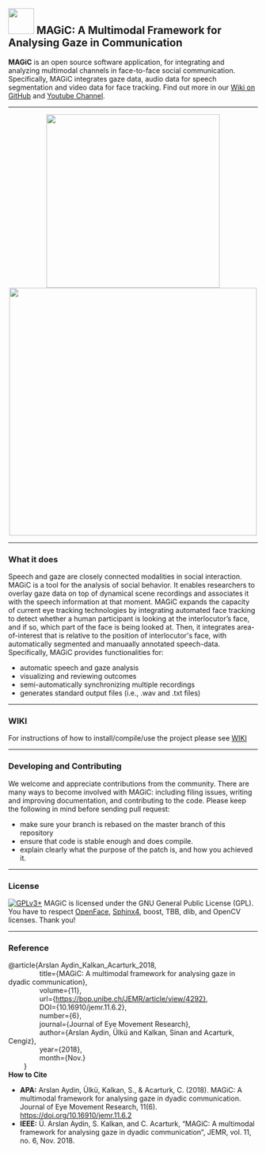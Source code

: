 
## <img src="https://raw.github.com/ulkursln/MAGiC/master/MAGiC/images/icon_shrinked.png" width="52" height="52"/> MAGiC: A Multimodal Framework for Analysing Gaze in Communication 

**MAGiC** is an open source software application, for integrating and analyzing multimodal channels in face-to-face social communication. Specifically, MAGiC integrates gaze data, audio data for speech segmentation and video data for face tracking. Find out more in our [Wiki on GitHub](https://github.com/ulkursln/MAGiC/wiki) and [Youtube Channel](https://www.youtube.com/channel/UC2gvq0OluwpdjVKGSGg-vaQ).

---
<p align="center">
<img src="https://raw.github.com/ulkursln/MAGiC/master/MAGiC/images/AOI.png" width="350"/> <img src="https://raw.github.com/ulkursln/MAGiC/master/MAGiC/images/speechAnnotation.png" width="500"/>
</p>

---

### What it does

Speech and gaze are closely connected modalities in social interaction. MAGiC is a tool for the analysis of social behavior. It enables researchers to overlay gaze data on top of dynamical scene recordings and associates it with the speech information at that moment. MAGiC expands the capacity of current eye tracking technologies by integrating automated face tracking to detect whether a human participant is looking at the interlocutor’s face, and if so, which part of the face is being looked at. Then, it integrates area-of-interest that is relative to the position of interlocutor's face,  with automatically segmented and manuaally annotated speech-data. Specifically, MAGiC provides functionalities for:

* automatic speech and gaze analysis
* visualizing and reviewing outcomes 
* semi-automatically synchronizing multiple recordings
* generates standard output files (i.e., .wav and .txt files) 

---

### WIKI

For instructions of how to install/compile/use the project please see [WIKI](https://github.com/ulkursln/MAGiC/wiki)

---

### Developing and Contributing

We welcome and appreciate contributions from the community. There are many ways to become involved with MAGiC: including filing issues, writing and improving documentation, and contributing to the code. Please keep the following in mind before sending pull request:

* make sure your branch is rebased on the master branch of this repository
* ensure that code is stable enough and does compile.
* explain clearly what the purpose of the patch is, and how you achieved it.

---

### License

[![GPLv3+](http://gplv3.fsf.org/gplv3-127x51.png)](https://github.com/ulkursln/MAGiC/blob/master/LICENSE)
MAGiC is licensed under the GNU General Public License (GPL).
You have to respect [OpenFace](https://github.com/TadasBaltrusaitis/OpenFace), [Sphinx4](https://github.com/cmusphinx/sphinx4), boost, TBB, dlib, and OpenCV licenses.
Thank you!

---

### Reference

@article{Arslan Aydin_Kalkan_Acarturk_2018, \
&nbsp; &nbsp; &nbsp; &nbsp; &nbsp; &nbsp; &nbsp; &nbsp; title={MAGiC: A multimodal framework for analysing gaze in dyadic communication}, \
&nbsp; &nbsp; &nbsp; &nbsp; &nbsp; &nbsp; &nbsp; &nbsp; volume={11}, \
&nbsp; &nbsp; &nbsp; &nbsp; &nbsp; &nbsp; &nbsp; &nbsp; url={https://bop.unibe.ch/JEMR/article/view/4292}, \
&nbsp; &nbsp; &nbsp; &nbsp; &nbsp; &nbsp; &nbsp; &nbsp; DOI={10.16910/jemr.11.6.2}, \
&nbsp; &nbsp; &nbsp; &nbsp; &nbsp; &nbsp; &nbsp; &nbsp; number={6}, \
&nbsp; &nbsp; &nbsp; &nbsp; &nbsp; &nbsp; &nbsp; &nbsp; journal={Journal of Eye Movement Research}, \
&nbsp; &nbsp; &nbsp; &nbsp; &nbsp; &nbsp; &nbsp; &nbsp; author={Arslan Aydin, Ülkü and Kalkan, Sinan and Acarturk, Cengiz}, \
&nbsp; &nbsp; &nbsp; &nbsp; &nbsp; &nbsp; &nbsp; &nbsp; year={2018}, \
&nbsp; &nbsp; &nbsp; &nbsp; &nbsp; &nbsp; &nbsp; &nbsp; month={Nov.} \
&nbsp; &nbsp; &nbsp; &nbsp; }\
 **How to Cite**
    
 * **APA:** Arslan Aydin, Ülkü, Kalkan, S., & Acarturk, C. (2018). MAGiC: A multimodal framework for analysing gaze in dyadic communication. Journal of Eye Movement Research, 11(6). https://doi.org/10.16910/jemr.11.6.2
 * **IEEE:** Ü. Arslan Aydin, S. Kalkan, and C. Acarturk, “MAGiC: A multimodal framework for analysing gaze in dyadic communication”, JEMR, vol. 11, no. 6, Nov. 2018.
